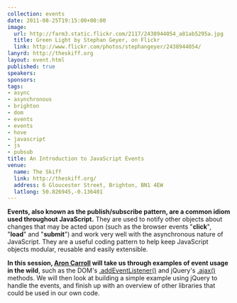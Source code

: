 ```yaml
---
collection: events
date: 2011-08-25T19:15:00+00:00
image: 
  url: http://farm3.static.flickr.com/2117/2438944054_a81ab5295a.jpg
  title: Green Light by Stephan Geyer, on Flickr
  link: http://www.flickr.com/photos/stephangeyer/2438944054/
lanyrd: http://theskiff.org
layout: event.html
published: true
speakers: 
sponsors: 
tags: 
- async
- asynchronous
- brighton
- dom
- events
- events
- hove
- javascript
- js
- pubsub
title: An Introduction to JavaScript Events
venue: 
  name: The Skiff
  link: http://theskiff.org/
  address: 6 Gloucester Street, Brighton, BN1 4EW
  latlong: 50.826945,-0.136401
---
```


<p class="summary"><strong>Events, also known as the publish/subscribe pattern, are a common idiom used throughout JavaScript.</strong> They are used to notify other objects about changes that may be acted upon (such as the browser events "<strong>click</strong>", "<strong>load</strong>" and "<strong>submit</strong>") and work very well with the asynchronous nature of JavaScript. They are a useful coding pattern to help keep JavaScript objects modular, reusable and easily extensible.</p>

<p><strong>In this session, <a href="http://aroncarroll.com">Aron Carroll</a> will take us through examples of event usage in the wild</strong>, such as the DOM's <a href="https://developer.mozilla.org/en/DOM/element.addEventListener">.addEventListener()</a> and jQuery's <a href="http://api.jquery.com/jQuery.ajax/">.ajax()</a> methods. We will then look at building a simple example using jQuery to handle the events, and finish up with an overview of other libraries that could be used in our own code.</p>
